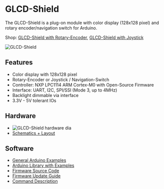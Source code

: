 # GLCD-Shield
The GLCD-Shield is a plug-on module with color display (128x128 pixel) and rotary encoder/navigation switch for Arduino.

Shop:
[GLCD-Shield with Rotary-Encoder](http://www.watterott.com/en/Arduino-GLCD-Shield), 
[GLCD-Shield with Joystick](http://www.watterott.com/en/Arduino-GLCD-Shield-Joystick)

![GLCD-Shield](https://raw.github.com/watterott/GLCD-Shield/master/img/glcd-shield.jpg)


## Features
* Color display with 128x128 pixel
* Rotary-Encoder or Joystick / Navigation-Switch
* Controller: NXP LPC1114 ARM Cortex-M0 with Open-Source Firmware
* Interface: UART, I2C, SPI/SSI (Mode 3, up to 4MHz)
* Backlight dimmable via interface
* 3.3V - 5V tolerant IOs


## Hardware
* ![GLCD-Shield hardware dia](https://raw.github.com/watterott/GLCD-Shield/master/img/hw_dia.png)
* [Schematics + Layout](https://github.com/watterott/GLCD-Shield/tree/master/pcb)


## Software
* [General Arduino Examples](https://github.com/watterott/MI0283QT-Adapter/tree/master/fw/examples)
* [Arduino Library with Examples](https://github.com/watterott/Arduino-Libs)
* [Firmware Source Code](https://github.com/watterott/MI0283QT-Adapter/tree/master/fw)
* [Firmware Update Guide](https://github.com/watterott/MI0283QT-Adapter/blob/master/fw/update_guide/README.md)
* [Command Description](https://github.com/watterott/MI0283QT-Adapter/blob/master/fw/docu/README.md)

